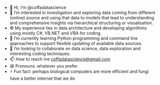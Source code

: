 - 👋 Hi, I’m @coffadatascience
- 👀 I’m interested in investigation and exploring data coming from different (online) source and using that data to models that lead to understanding and comprehensive insights via hierarchical structuring or visualisation.
- © My experience lies in data architecture and developing algorithms using mostly C#, VB.NET and VBA for coding.
- 🌱 I’m currently learning Python programming and command line approaches to support flexible updating of available data sources.
- 💞️ I’m looking to collaborate on data science, data exploration and interesting coding techniques.
- 📫 How to reach me coffadatascience@gmail.com
- 😄 Pronouns: whatever you prefer.
- ⚡ Fun fact: perhaps biological computers are more efficient and fungi have a better internet that we do

<!---
coffadatascience/coffadatascience is a ✨ special ✨ repository because its `README.md` (this file) appears on your GitHub profile.
You can click the Preview link to take a look at your changes.
--->
